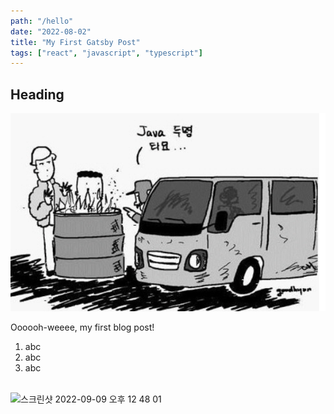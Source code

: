 ```yaml
---
path: "/hello"
date: "2022-08-02"
title: "My First Gatsby Post"
tags: ["react", "javascript", "typescript"]
---
```


## Heading

![JAVA](./images/java.png)

Oooooh-weeee, my first blog post!

1. abc
2. abc
3. abc

<br>

<img width="706" alt="스크린샷 2022-09-09 오후 12 48 01" src="https://user-images.githubusercontent.com/57756798/190864537-56220e10-3978-4415-a49a-d9ba15396358.png">

